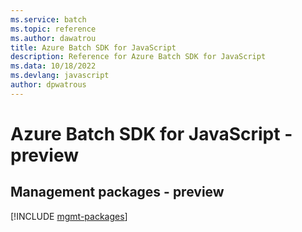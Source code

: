 ```yaml
---
ms.service: batch
ms.topic: reference
ms.author: dawatrou
title: Azure Batch SDK for JavaScript
description: Reference for Azure Batch SDK for JavaScript
ms.data: 10/18/2022
ms.devlang: javascript
author: dpwatrous
---
```

# Azure Batch SDK for JavaScript - preview

## Management packages - preview
[!INCLUDE [mgmt-packages](batch-mgmt-index.md)]